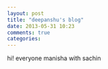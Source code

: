 ```yaml
---
layout: post
title: "deepanshu's blog"
date: 2013-05-31 10:23
comments: true
categories:
---
```

hi! everyone
manisha with sachin



